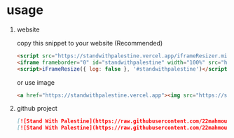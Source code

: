 # usage

1. website 

   copy this snippet to your website (Recommended)

   ```html
   <script src="https://standwithpalestine.vercel.app/iframeResizer.min.530448b7287f94fcad875bd99eb15561.js"></script>
   <iframe frameborder="0" id="standwithpalestine" width="100%" src="https://standwithpalestine.vercel.app/banner.html"></iframe>
   <script>iFrameResize({ log: false }, '#standwithpalestine')</script>
   ```

   or use image
   ```html
   <a href="https://standwithpalestine.vercel.app"><img src="https://standwithpalestine.vercel.app/banner.png"></a>
   ```

1. github project
   ```md
   [![Stand With Palestine](https://raw.githubusercontent.com/22mahmoud/StandWithPalestine/main/public/StandWithPalestine.svg)](https://standwithpalestine.vercel.app)
   [![Stand With Palestine](https://raw.githubusercontent.com/22mahmoud/StandWithPalestine/main/public/StandWithPalestineFlat.svg)](https://standwithpalestine.vercel.app)
   ```
